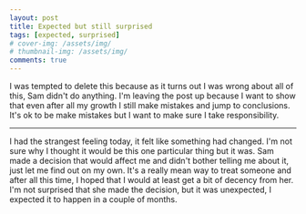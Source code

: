 ```yaml
---
layout: post
title: Expected but still surprised
tags: [expected, surprised]
# cover-img: /assets/img/
# thumbnail-img: /assets/img/
comments: true
---
```

I was tempted to delete this because as it turns out I was wrong about all of this, Sam didn't do anything. I'm leaving the post up because I want to show that even after all my growth I still make mistakes and jump to conclusions. It's ok to be make mistakes but I want to make sure I take responsibility.  

-------------------  

I had the strangest feeling today, it felt like something had changed. I'm not sure why I thought it would be this one particular thing but it was. Sam made a decision that would affect me and didn't bother telling me about it, just let me find out on my own. It's a really mean way to treat someone and after all this time, I hoped that I would at least get a bit of decency from her. I'm not surprised that she made the decision, but it was unexpected, I expected it to happen in a couple of months.

